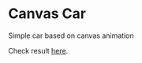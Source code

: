 # Canvas Car
Simple car based on canvas animation

Check result [here](https://canvascar.netlify.app/).
